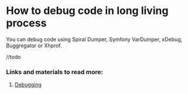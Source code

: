 # How to debug code in long living process

You can debug code using Spiral Dumper, Symfony VarDumper, xDebug, Buggregator or Xhprof.

//todo

### Links and materials to read more:
1. [Debugging](https://spiral.dev/docs/basics-debug/current/en)